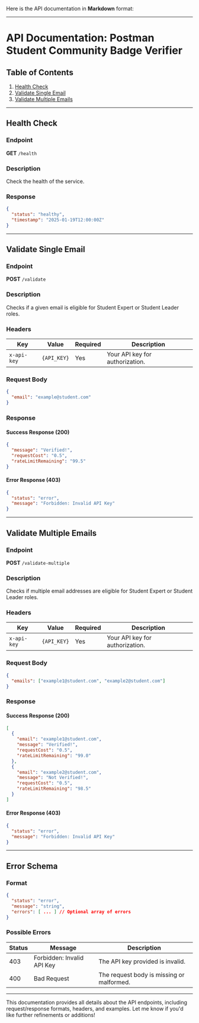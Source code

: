 Here is the API documentation in **Markdown** format:

---

# API Documentation: Postman Student Community Badge Verifier

## Table of Contents
1. [Health Check](#health-check)
2. [Validate Single Email](#validate-single-email)
3. [Validate Multiple Emails](#validate-multiple-emails)

---

## Health Check

### Endpoint
**GET** `/health`

### Description
Check the health of the service.

### Response
```json
{
  "status": "healthy",
  "timestamp": "2025-01-19T12:00:00Z"
}
```

---

## Validate Single Email

### Endpoint
**POST** `/validate`

### Description
Checks if a given email is eligible for Student Expert or Student Leader roles.

### Headers
| Key         | Value         | Required | Description           |
|-------------|---------------|----------|-----------------------|
| `x-api-key` | `{API_KEY}`   | Yes      | Your API key for authorization. |

### Request Body
```json
{
  "email": "example@student.com"
}
```

### Response
#### Success Response (200)
```json
{
  "message": "Verified!",
  "requestCost": "0.5",
  "rateLimitRemaining": "99.5"
}
```

#### Error Response (403)
```json
{
  "status": "error",
  "message": "Forbidden: Invalid API Key"
}
```

---

## Validate Multiple Emails

### Endpoint
**POST** `/validate-multiple`

### Description
Checks if multiple email addresses are eligible for Student Expert or Student Leader roles.

### Headers
| Key         | Value         | Required | Description           |
|-------------|---------------|----------|-----------------------|
| `x-api-key` | `{API_KEY}`   | Yes      | Your API key for authorization. |

### Request Body
```json
{
  "emails": ["example1@student.com", "example2@student.com"]
}
```

### Response
#### Success Response (200)
```json
[
  {
    "email": "example1@student.com",
    "message": "Verified!",
    "requestCost": "0.5",
    "rateLimitRemaining": "99.0"
  },
  {
    "email": "example2@student.com",
    "message": "Not Verified!",
    "requestCost": "0.5",
    "rateLimitRemaining": "98.5"
  }
]
```

#### Error Response (403)
```json
{
  "status": "error",
  "message": "Forbidden: Invalid API Key"
}
```

---

## Error Schema
### Format
```json
{
  "status": "error",
  "message": "string",
  "errors": [ ... ] // Optional array of errors
}
```

### Possible Errors
| Status | Message                    | Description                              |
|--------|----------------------------|------------------------------------------|
| 403    | Forbidden: Invalid API Key | The API key provided is invalid.         |
| 400    | Bad Request                | The request body is missing or malformed.|

---

This documentation provides all details about the API endpoints, including request/response formats, headers, and examples. Let me know if you'd like further refinements or additions!
